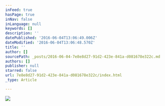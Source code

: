```yaml
---
inFeed: true
hasPage: true
inNav: false
inLanguage: null
keywords: []
description: ''
datePublished: '2016-06-04T13:06:49.006Z'
dateModified: '2016-06-04T13:06:48.570Z'
title: ''
author: []
sourcePath: _posts/2016-06-04-7e8e8d27-91d2-423e-841a-d081678e322c.md
authors: []
publisher: null
starred: false
url: 7e8e8d27-91d2-423e-841a-d081678e322c/index.html
_type: Article

---
```

![](https://the-grid-user-content.s3-us-west-2.amazonaws.com/d1026fef-1dfd-4c95-a0a4-80f771b67ed5.jpg)